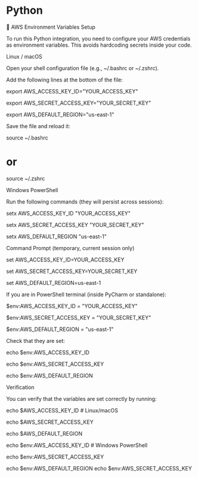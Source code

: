 # Python

🔧 AWS Environment Variables Setup

To run this Python integration, you need to configure your AWS credentials as environment variables. This avoids hardcoding secrets inside your code.

Linux / macOS

Open your shell configuration file (e.g., ~/.bashrc or ~/.zshrc).

Add the following lines at the bottom of the file:

export AWS_ACCESS_KEY_ID="YOUR_ACCESS_KEY"

export AWS_SECRET_ACCESS_KEY="YOUR_SECRET_KEY"

export AWS_DEFAULT_REGION="us-east-1"


Save the file and reload it:

source ~/.bashrc
# or
source ~/.zshrc

Windows
PowerShell

Run the following commands (they will persist across sessions):

setx AWS_ACCESS_KEY_ID "YOUR_ACCESS_KEY"

setx AWS_SECRET_ACCESS_KEY "YOUR_SECRET_KEY"

setx AWS_DEFAULT_REGION "us-east-1"

Command Prompt (temporary, current session only)

set AWS_ACCESS_KEY_ID=YOUR_ACCESS_KEY

set AWS_SECRET_ACCESS_KEY=YOUR_SECRET_KEY

set AWS_DEFAULT_REGION=us-east-1



If you are in PowerShell terminal (inside PyCharm or standalone):

$env:AWS_ACCESS_KEY_ID = "YOUR_ACCESS_KEY"

$env:AWS_SECRET_ACCESS_KEY = "YOUR_SECRET_KEY"

$env:AWS_DEFAULT_REGION = "us-east-1"


Check that they are set:

echo $env:AWS_ACCESS_KEY_ID

echo $env:AWS_SECRET_ACCESS_KEY

echo $env:AWS_DEFAULT_REGION

Verification

You can verify that the variables are set correctly by running:

echo $AWS_ACCESS_KEY_ID        # Linux/macOS

echo $AWS_SECRET_ACCESS_KEY

echo $AWS_DEFAULT_REGION

echo $env:AWS_ACCESS_KEY_ID    # Windows PowerShell

echo $env:AWS_SECRET_ACCESS_KEY

echo $env:AWS_DEFAULT_REGION
echo $env:AWS_SECRET_ACCESS_KEY
